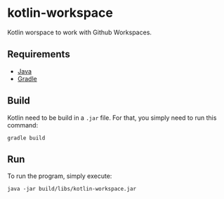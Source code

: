 # kotlin-workspace

Kotlin worspace to work with Github Workspaces.

## Requirements

 * [Java](https://adoptopenjdk.net)
 * [Gradle](https://gradle.org/install/)

## Build

Kotlin need to be build in a ``.jar`` file. For that, you simply need to run this command:

```
gradle build 
```

## Run

To run the program, simply execute:

```
java -jar build/libs/kotlin-workspace.jar
```